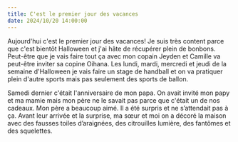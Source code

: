 ```yaml
---
title: C'est le premier jour des vacances
date: 2024/10/20 14:00:00
---
```

Aujourd'hui c'est le premier jour des vacances! Je suis très content parce que c'est bientôt Halloween et j'ai hâte de récupérer plein de bonbons.  Peut-être que je vais faire tout ça avec mon copain Jeyden et Camille va peut-être inviter sa copine Oihana.  Les lundi, mardi, mercredi et jeudi de la semaine d'Halloween je vais faire un stage de handball et on va pratiquer plein d'autre sports mais pas seulement des sports de ballon.

 Samedi dernier c'était l'anniversaire de mon papa. On avait invité mon papy et ma mamie mais mon père ne le savait pas parce que c'était un de nos cadeaux.  Mon père a beaucoup aimé. Il a été surpris et ne s’attendait pas à ça. Avant leur arrivée et la surprise, ma sœur et moi on a décoré la maison avec des fausses toiles d’araignées, des citrouilles lumière, des fantômes et des squelettes.











